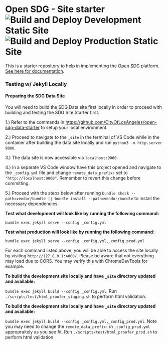 # Open SDG - Site starter ![Build and Deploy Development Static Site](https://github.com/CityOfLosAngeles/open-sdg-site-starter/workflows/Build%20and%20Deploy%20Development%20Static%20Site/badge.svg) ![Build and Deploy Production Static Site](https://github.com/CityOfLosAngeles/open-sdg-site-starter/workflows/Build%20and%20Deploy%20Production%20Static%20Site/badge.svg)


This is a starter repository to help in implementing the [Open SDG](https://github.com/open-sdg/open-sdg) platform. [See here for documentation](https://open-sdg.readthedocs.io).

### Testing w/ Jekyll Locally

#### Preparing the SDG Data Site

You will need to build the SDG Data site first locally in order to proceed with building and testing the SDG Site Starter first.

1.) Refer to the commands in https://github.com/CityOfLosAngeles/open-sdg-data-starter to setup your local environment.

2.) Proceed to navigate to the `_site` in the terminal of VS Code while in the container after building the data site locally and run `python3 -m http.server 9000`.

3.) The data site is now accessible via `localhost:9000`.

4.) In a separate VS Code window have this project opened and navigate to the `_config.yml` file and change `remote_data_prefix:` set to `"http://localhost:9000"`. Remember to revert this change before committing.

5.) Proceed with the steps below after running `bundle check --path=vendor/bundle || bundle install --path=vendor/bundle` to install the necessary dependencies.

**Test what development will look like by running the following command:**

`bundle exec jekyll serve --config _config.yml`

**Test what production will look like by running the following command:**

`bundle exec jekyll serve --config _config.yml,_config_prod.yml`

For each command listed above, you will be able to access the site locally by visiting `http://127.0.0.1:4000/`. Please be aware that not everything may load due to CORS. You may verify this with ChromeDevTools for example.

**To build the development site locally and have `_site` directory updated and available:**

`bundle exec jekyll build --config _config.yml`. Run `./scripts/test/html_proofer_staging.sh` to perform html validation.

**To build the development site locally and have `_site` directory updated and available:**

`bundle exec jekyll build --config _config.yml,_config_prod.yml`. Note you may need to change the `remote_data_prefix:` in `_config_prod.yml` appropraitely as you see fit. Run `./scripts/test/html_proofer_prod.sh` to perform html validation.
